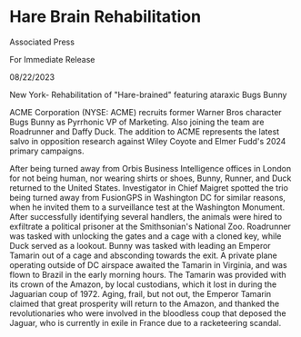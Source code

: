 # Hare Brain Rehabilitation


Associated Press

For Immediate Release

08/22/2023


New York- Rehabilitation of "Hare-brained" featuring ataraxic Bugs Bunny

ACME Corporation (NYSE: ACME) recruits former Warner Bros character Bugs Bunny as Pyrrhonic VP of Marketing. Also joining the team are Roadrunner and Daffy Duck. The addition to ACME represents the latest salvo in opposition research against Wiley Coyote and Elmer Fudd's 2024 primary campaigns.

After being turned away from Orbis Business Intelligence offices in London for not being human, nor wearing shirts or shoes, Bunny, Runner, and Duck returned to the United States. Investigator in Chief Maigret spotted the trio being turned away from FusionGPS in Washington DC for similar reasons, when he invited them to a surveillance test at the Washington Monument. After successfully identifying several handlers, the animals were hired to exfiltrate a political prisoner at the Smithsonian's National Zoo. Roadrunner was tasked with unlocking the gates and a cage with a cloned key, while Duck served as a lookout. Bunny was tasked with leading an Emperor Tamarin out of a cage and absconding towards the exit. A private plane operating outside of DC airspace awaited the Tamarin in Virginia, and was flown to Brazil in the early morning hours. The Tamarin was provided with its crown of the Amazon, by local custodians, which it lost in during the Jaguarian coup of 1972. Aging, frail, but not out, the Emperor Tamarin claimed that great prosperity will return to the Amazon, and thanked the revolutionaries who were involved in the bloodless coup that deposed the Jaguar, who is currently in exile in France due to a racketeering scandal. 

